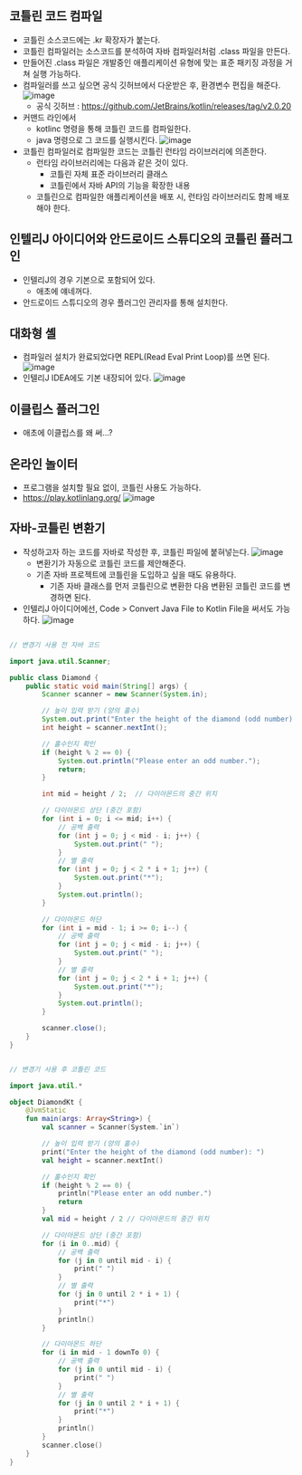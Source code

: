 ## 코틀린 코드 컴파일
- 코틀린 소스코드에는 .kr 확장자가 붙는다.
- 코틀린 컴파일러는 소스코드를 분석하여 자바 컴파일러처럼 .class 파일을 만든다.
- 만들어진 .class 파일은 개발중인 애플리케이션 유형에 맞는 표준 패키징 과정을 거쳐 실행 가능하다.
- 컴파일러를 쓰고 싶으면 공식 깃허브에서 다운받은 후, 환경변수 편집을 해준다.
  ![image](https://github.com/user-attachments/assets/a2776d75-8c7d-4d3e-9018-5ef7fb9ca4b0)
  - 공식 깃허브 : https://github.com/JetBrains/kotlin/releases/tag/v2.0.20
- 커맨드 라인에서
  - kotlinc 명령을 통해 코틀린 코드를 컴파일한다.
  - java 명령으로 그 코드를 실행시킨다.
  ![image](https://github.com/user-attachments/assets/48748f6f-fff3-4414-bffe-4d77e3cb6012)
- 코틀린 컴파일러로 컴파일한 코드는 코틀린 런타임 라이브러리에 의존한다.
  - 런타임 라이브러리에는 다음과 같은 것이 있다.
    - 코틀린 자체 표준 라이브러리 클래스
    - 코틀린에서 자바 API의 기능을 확장한 내용
  - 코틀린으로 컴파일한 애플리케이션을 배포 시, 런타임 라이브러리도 함께 배포해야 한다.

## 인텔리J 아이디어와 안드로이드 스튜디오의 코틀린 플러그인
- 인텔리J의 경우 기본으로 포함되어 있다.
  - 애초에 얘네꺼다.
- 안드로이드 스튜디오의 경우 플러그인 관리자를 통해 설치한다.

## 대화형 셸
- 컴파일러 설치가 완료되었다면 REPL(Read Eval Print Loop)를 쓰면 된다.
![image](https://github.com/user-attachments/assets/d834d6dd-44e4-45d4-9e44-0e9871df652e)
- 인텔리J IDEA에도 기본 내장되어 있다.
![image](https://github.com/user-attachments/assets/d6f0477a-6aab-4824-982e-0845063759da)

## 이클립스 플러그인
- 애초에 이클립스를 왜 써...?

## 온라인 놀이터
- 프로그램을 설치할 필요 없이, 코틀린 사용도 가능하다.
- https://play.kotlinlang.org/ 
![image](https://github.com/user-attachments/assets/471d097e-bc2a-4bf1-9bcb-3c510dd8d757)

## 자바-코틀린 변환기
- 작성하고자 하는 코드를 자바로 작성한 후, 코틀린 파일에 붙혀넣는다.
![image](https://github.com/user-attachments/assets/32fa9d6a-b0fb-4249-99b2-b206e7de062a)
  - 변환기가 자동으로 코틀린 코드를 제안해준다.
  - 기존 자바 프로젝트에 코틀린을 도입하고 싶을 때도 유용하다.
      - 기존 자바 클래스를 먼저 코틀린으로 변환한 다음 변환된 코틀린 코드를 변경하면 된다.
- 인텔리J 아이디어에선, Code > Convert Java File to Kotlin File을 써서도 가능하다.
![image](https://github.com/user-attachments/assets/21ac2168-5fa3-4216-b12d-58a1dc7a6c6d)

```java

// 변경기 사용 전 자바 코드

import java.util.Scanner;

public class Diamond {
    public static void main(String[] args) {
        Scanner scanner = new Scanner(System.in);

        // 높이 입력 받기 (양의 홀수)
        System.out.print("Enter the height of the diamond (odd number): ");
        int height = scanner.nextInt();

        // 홀수인지 확인
        if (height % 2 == 0) {
            System.out.println("Please enter an odd number.");
            return;
        }

        int mid = height / 2;  // 다이아몬드의 중간 위치

        // 다이아몬드 상단 (중간 포함)
        for (int i = 0; i <= mid; i++) {
            // 공백 출력
            for (int j = 0; j < mid - i; j++) {
                System.out.print(" ");
            }
            // 별 출력
            for (int j = 0; j < 2 * i + 1; j++) {
                System.out.print("*");
            }
            System.out.println();
        }

        // 다이아몬드 하단
        for (int i = mid - 1; i >= 0; i--) {
            // 공백 출력
            for (int j = 0; j < mid - i; j++) {
                System.out.print(" ");
            }
            // 별 출력
            for (int j = 0; j < 2 * i + 1; j++) {
                System.out.print("*");
            }
            System.out.println();
        }

        scanner.close();
    }
}
```
```kotlin

// 변경기 사용 후 코틀린 코드

import java.util.*

object DiamondKt {
    @JvmStatic
    fun main(args: Array<String>) {
        val scanner = Scanner(System.`in`)

        // 높이 입력 받기 (양의 홀수)
        print("Enter the height of the diamond (odd number): ")
        val height = scanner.nextInt()

        // 홀수인지 확인
        if (height % 2 == 0) {
            println("Please enter an odd number.")
            return
        }
        val mid = height / 2 // 다이아몬드의 중간 위치

        // 다이아몬드 상단 (중간 포함)
        for (i in 0..mid) {
            // 공백 출력
            for (j in 0 until mid - i) {
                print(" ")
            }
            // 별 출력
            for (j in 0 until 2 * i + 1) {
                print("*")
            }
            println()
        }

        // 다이아몬드 하단
        for (i in mid - 1 downTo 0) {
            // 공백 출력
            for (j in 0 until mid - i) {
                print(" ")
            }
            // 별 출력
            for (j in 0 until 2 * i + 1) {
                print("*")
            }
            println()
        }
        scanner.close()
    }
}


